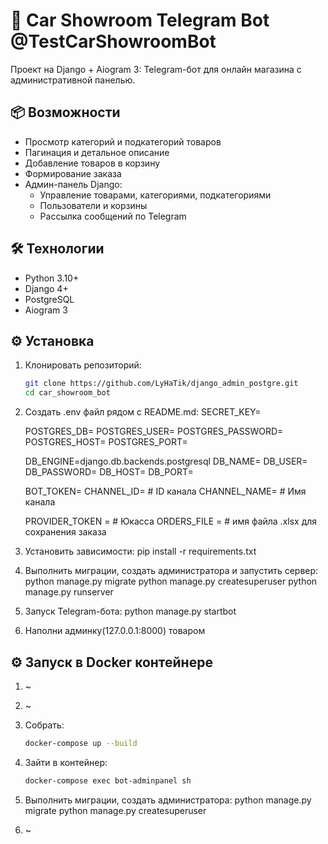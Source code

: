 # 🚗 Car Showroom Telegram Bot @TestCarShowroomBot

Проект на Django + Aiogram 3: Telegram-бот для онлайн магазина с административной панелью.

## 📦 Возможности

- Просмотр категорий и подкатегорий товаров
- Пагинация и детальное описание
- Добавление товаров в корзину
- Формирование заказа
- Админ-панель Django:
  - Управление товарами, категориями, подкатегориями
  - Пользователи и корзины
  - Рассылка сообщений по Telegram

## 🛠️ Технологии

- Python 3.10+
- Django 4+
- PostgreSQL
- Aiogram 3

## ⚙️ Установка

1. Клонировать репозиторий:
   ```bash
   git clone https://github.com/LyHaTik/django_admin_postgre.git
   cd car_showroom_bot

2. Создать .env файл рядом с README.md:
    SECRET_KEY=

    POSTGRES_DB=
    POSTGRES_USER=
    POSTGRES_PASSWORD=
    POSTGRES_HOST=
    POSTGRES_PORT=

    DB_ENGINE=django.db.backends.postgresql
    DB_NAME=
    DB_USER=
    DB_PASSWORD=
    DB_HOST=
    DB_PORT=

    BOT_TOKEN=
    CHANNEL_ID=         # ID канала
    CHANNEL_NAME=       # Имя канала

    PROVIDER_TOKEN =    # Юкасса
    ORDERS_FILE =       # имя файла .xlsx для сохранения заказа

3. Установить зависимости:
    pip install -r requirements.txt

4. Выполнить миграции, создать администратора и запустить сервер:
    python manage.py migrate
    python manage.py createsuperuser
    python manage.py runserver

5. Запуск Telegram-бота:
    python manage.py startbot

6. Наполни админку(127.0.0.1:8000) товаром


## ⚙️ Запуск в Docker контейнере

1. ~

2. ~

3. Собрать:
    ```bash
    docker-compose up --build

4. Зайти в контейнер:
    ```bash
    docker-compose exec bot-adminpanel sh

5. Выполнить миграции, создать администратора:
    python manage.py migrate
    python manage.py createsuperuser

6. ~